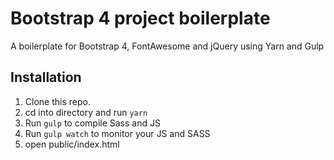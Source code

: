 # Bootstrap 4 project boilerplate

A boilerplate for Bootstrap 4, FontAwesome and jQuery using Yarn and Gulp


## Installation

1. Clone this repo.
2. cd into directory and run `yarn`
3. Run `gulp` to compile Sass and JS
4. Run `gulp watch` to monitor your JS and SASS
5. open public/index.html
